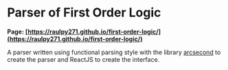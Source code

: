 # Parser of First Order Logic

**Page: [https://raulpy271.github.io/first-order-logic/](https://raulpy271.github.io/first-order-logic/)**

A parser written using functional parsing style with the library [arcsecond](https://github.com/francisrstokes/arcsecond) to create the parser and ReactJS to create the interface.
